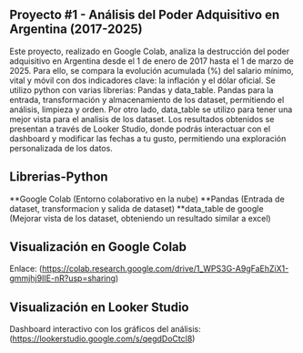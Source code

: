 ## Proyecto #1 - Análisis del Poder Adquisitivo en Argentina (2017-2025)

Este proyecto, realizado en Google Colab, analiza la destrucción del poder adquisitivo en Argentina desde el 1 de enero de 2017 hasta el 1 de marzo de 2025. Para ello, 
se compara la evolución acumulada (%) del salario mínimo, vital y móvil con dos indicadores clave: la inflación y el dólar oficial.
Se utilizo python con varias librerias: Pandas y data_table. Pandas para la entrada, transformación y almacenamiento de los dataset, permitiendo el análisis, limpieza y
orden. Por otro lado, data_table se utilizo para tener una mejor vista para el analisis de los dataset.
Los resultados obtenidos se presentan a través de Looker Studio, donde podrás interactuar con el dashboard y modificar las fechas a tu gusto, 
permitiendo una exploración personalizada de los datos.

## Librerias-Python

**Google Colab (Entorno colaborativo en la nube) 
**Pandas (Entrada de dataset, transformacion y salida de dataset)
**data_table de google (Mejorar vista de los dataset, obteniendo un resultado similar a excel)

## Visualización en Google Colab

Enlace: (https://colab.research.google.com/drive/1_WPS3G-A9gFaEhZiX1-gmmjhj9IIE-nR?usp=sharing)

## Visualización en Looker Studio

Dashboard interactivo con los gráficos del análisis: (https://lookerstudio.google.com/s/qegdDoCtcl8)



